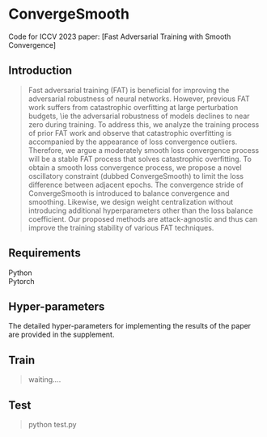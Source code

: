 ﻿# ConvergeSmooth
Code for ICCV 2023 paper: [Fast Adversarial Training with Smooth Convergence]
## Introduction
> 	Fast adversarial training (FAT) is beneficial for improving the adversarial robustness of neural networks.
	However, previous FAT work suffers from catastrophic overfitting at large perturbation budgets, \ie the adversarial robustness of models declines to near zero during training. 
	To address this, we analyze the training process of prior FAT work and observe that catastrophic overfitting is accompanied by the appearance of loss convergence outliers.
	Therefore, we argue a moderately smooth loss convergence process will be a stable FAT process that solves catastrophic overfitting.
    To obtain a smooth loss convergence process, we propose a novel oscillatory constraint (dubbed ConvergeSmooth) to limit the loss difference between adjacent epochs. The convergence stride of ConvergeSmooth is introduced to balance convergence and smoothing.
Likewise, we design weight centralization without introducing additional hyperparameters other than the loss balance coefficient.
	Our proposed methods are attack-agnostic and thus can improve the training stability of various FAT techniques.
## Requirements
Python </br>
Pytorch </br>

## Hyper-parameters 
The detailed hyper-parameters for implementing the results of the paper are provided in the supplement.
## Train
> waiting....

## Test
> python test.py






